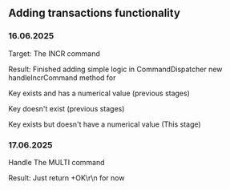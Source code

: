 ## Adding transactions functionality

### 16.06.2025
Target: The INCR command

Result: Finished adding simple logic in CommandDispatcher new handleIncrCommand method for 

Key exists and has a numerical value (previous stages)

Key doesn't exist (previous stages)

Key exists but doesn't have a numerical value (This stage)

### 17.06.2025
Handle The MULTI command

Result: Just return +OK\r\n for now